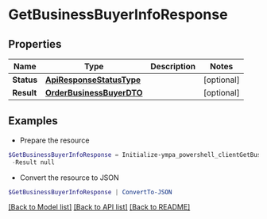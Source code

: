 # GetBusinessBuyerInfoResponse
## Properties

Name | Type | Description | Notes
------------ | ------------- | ------------- | -------------
**Status** | [**ApiResponseStatusType**](ApiResponseStatusType.md) |  | [optional] 
**Result** | [**OrderBusinessBuyerDTO**](OrderBusinessBuyerDTO.md) |  | [optional] 

## Examples

- Prepare the resource
```powershell
$GetBusinessBuyerInfoResponse = Initialize-ympa_powershell_clientGetBusinessBuyerInfoResponse  -Status null `
 -Result null
```

- Convert the resource to JSON
```powershell
$GetBusinessBuyerInfoResponse | ConvertTo-JSON
```

[[Back to Model list]](../README.md#documentation-for-models) [[Back to API list]](../README.md#documentation-for-api-endpoints) [[Back to README]](../README.md)

